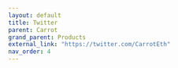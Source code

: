 ```yaml
---
layout: default
title: Twitter
parent: Carrot
grand_parent: Products
external_link: "https://twitter.com/CarrotEth"        
nav_order: 4  
---
```


